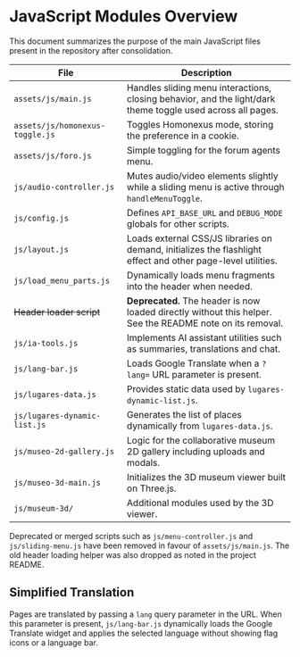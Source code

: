 # JavaScript Modules Overview

This document summarizes the purpose of the main JavaScript files present in the repository after consolidation.

| File | Description |
|------|-------------|
| `assets/js/main.js` | Handles sliding menu interactions, closing behavior, and the light/dark theme toggle used across all pages. |
| `assets/js/homonexus-toggle.js` | Toggles Homonexus mode, storing the preference in a cookie. |
| `assets/js/foro.js` | Simple toggling for the forum agents menu. |
| `js/audio-controller.js` | Mutes audio/video elements slightly while a sliding menu is active through `handleMenuToggle`. |
| `js/config.js` | Defines `API_BASE_URL` and `DEBUG_MODE` globals for other scripts. |
| `js/layout.js` | Loads external CSS/JS libraries on demand, initializes the flashlight effect and other page-level utilities. |
| `js/load_menu_parts.js` | Dynamically loads menu fragments into the header when needed. |
| ~~Header loader script~~ | **Deprecated.** The header is now loaded directly without this helper. See the README note on its removal. |
| `js/ia-tools.js` | Implements AI assistant utilities such as summaries, translations and chat. |
| `js/lang-bar.js` | Loads Google Translate when a `?lang=` URL parameter is present. |
| `js/lugares-data.js` | Provides static data used by `lugares-dynamic-list.js`. |
| `js/lugares-dynamic-list.js` | Generates the list of places dynamically from `lugares-data.js`. |
| `js/museo-2d-gallery.js` | Logic for the collaborative museum 2D gallery including uploads and modals. |
| `js/museo-3d-main.js` | Initializes the 3D museum viewer built on Three.js. |
| `js/museum-3d/` | Additional modules used by the 3D viewer. |

Deprecated or merged scripts such as `js/menu-controller.js` and `js/sliding-menu.js` have been removed in favour of `assets/js/main.js`. The old header loading helper was also dropped as noted in the project README.

## Simplified Translation

Pages are translated by passing a `lang` query parameter in the URL. When this parameter is present, `js/lang-bar.js` dynamically loads the Google Translate widget and applies the selected language without showing flag icons or a language bar.
